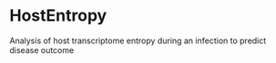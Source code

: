 # HostEntropy
Analysis of host transcriptome entropy during an infection to predict disease outcome
